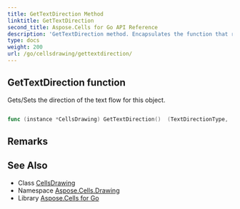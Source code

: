 ```yaml
---
title: GetTextDirection Method 
linktitle: GetTextDirection
second_title: Aspose.Cells for Go API Reference
description: 'GetTextDirection method. Encapsulates the function that represents gettextdirection in Go.'
type: docs
weight: 200
url: /go/cellsdrawing/gettextdirection/
---
```


## GetTextDirection function

Gets/Sets the direction of the text flow for this object.

```go

func (instance *CellsDrawing) GetTextDirection()  (TextDirectionType,  error) 

```

## Remarks


## See Also

* Class [CellsDrawing](../)
* Namespace [Aspose.Cells.Drawing](../../)
* Library [Aspose.Cells for Go](../../../)
